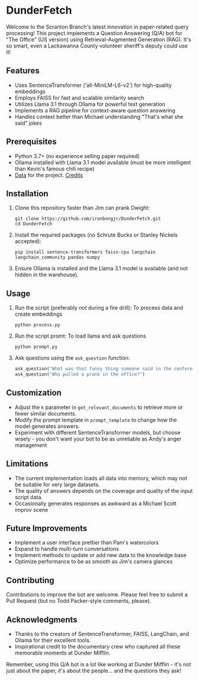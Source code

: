 # DunderFetch

Welcome to the Scranton Branch's latest innovation in paper-related query processing! This project implements a Question Answering (Q/A) bot for "The Office" (US version) using Retrieval-Augmented Generation (RAG). It's so smart, even a Lackawanna County volunteer sheriff's deputy could use it!

## Features

- Uses SentenceTransformer ('all-MiniLM-L6-v2') for high-quality embeddings
- Employs FAISS for fast and scalable similarity search
- Utilizes Llama 3.1 through Ollama for powerful text generation
- Implements a RAG pipeline for context-aware question answering
- Handles context better than Michael understanding "That's what she said" jokes

## Prerequisites

- Python 3.7+ (no experience selling paper required)
- Ollama installed with Llama 3.1 model available (must be more intelligent than Kevin's famous chili recipe)
- [Data](https://docs.google.com/spreadsheets/d/18wS5AAwOh8QO95RwHLS95POmSNKA2jjzdt0phrxeAE0/edit?gid=747974534#gid=747974534) for the project. [Credits](https://www.reddit.com/r/datasets/comments/b30288/every_line_from_every_episode_of_the_office/)

## Installation

1. Clone this repository faster than Jim can prank Dwight:
   ```
   git clone https://github.com/ironbongjr/DunderFetch.git
   cd DunderFetch
   ```

2. Install the required packages (no Schrute Bucks or Stanley Nickels accepted):
   ```
   pip install sentence-transformers faiss-cpu langchain langchain_community pandas numpy
   ```

3. Ensure Ollama is installed and the Llama 3.1 model is available (and not hidden in the warehouse).

## Usage

1. Run the script (preferably not during a fire drill):
   To process data and create embeddings
   ```
   python process.py
   ```
2. Run the script promt:
   To load llama and ask questions
   ```
   python prompt.py
   ```

3. Ask questions using the `ask_question` function:
   ```python
   ask_question("What was that funny thing someone said in the conference room?")
   ask_question("Who pulled a prank in the office?")
   ```

## Customization

- Adjust the `k` parameter in `get_relevant_documents` to retrieve more or fewer similar documents.
- Modify the prompt template in `prompt_template` to change how the model generates answers.
- Experiment with different SentenceTransformer models, but choose wisely - you don't want your bot to be as unreliable as Andy's anger management

## Limitations

- The current implementation loads all data into memory, which may not be suitable for very large datasets.
- The quality of answers depends on the coverage and quality of the input script data.
- Occasionally generates responses as awkward as a Michael Scott improv scene

## Future Improvements

- Implement a user interface prettier than Pam's watercolors
- Expand to handle multi-turn conversations
- Implement methods to update or add new data to the knowledge base
- Optimize performance to be as smooth as Jim's camera glances

## Contributing

Contributions to improve the bot are welcome. Please feel free to submit a Pull Request (but no Todd Packer-style comments, please).

## Acknowledgments

- Thanks to the creators of SentenceTransformer, FAISS, LangChain, and Ollama for their excellent tools.
- Inspirational credit to the documentary crew who captured all these memorable moments at Dunder Mifflin.

Remember, using this Q/A bot is a lot like working at Dunder Mifflin - it's not just about the paper, it's about the people... and the questions they ask!
